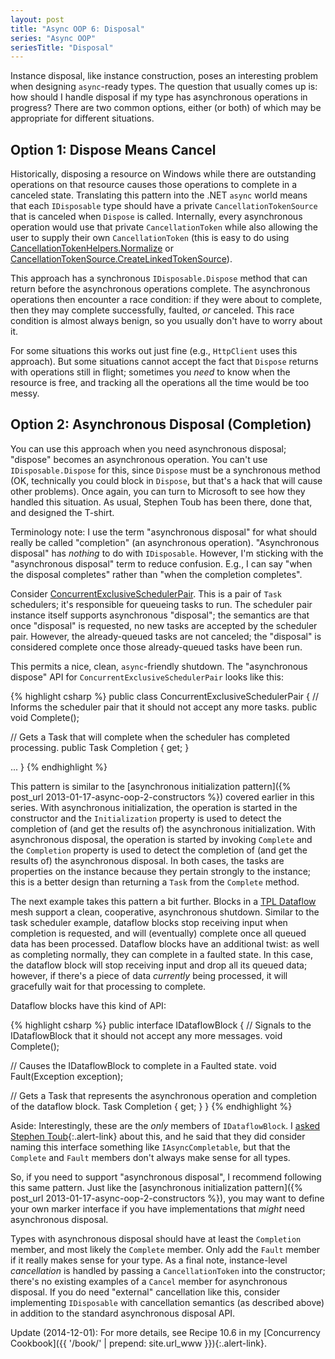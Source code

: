 ```yaml
---
layout: post
title: "Async OOP 6: Disposal"
series: "Async OOP"
seriesTitle: "Disposal"
---
```

Instance disposal, like instance construction, poses an interesting problem when designing `async`-ready types. The question that usually comes up is: how should I handle disposal if my type has asynchronous operations in progress? There are two common options, either (or both) of which may be appropriate for different situations.

## Option 1: Dispose Means Cancel

Historically, disposing a resource on Windows while there are outstanding operations on that resource causes those operations to complete in a canceled state. Translating this pattern into the .NET `async` world means that each `IDisposable` type should have a private `CancellationTokenSource` that is canceled when `Dispose` is called. Internally, every asynchronous operation would use that private `CancellationToken` while also allowing the user to supply their own `CancellationToken` (this is easy to do using [CancellationTokenHelpers.Normalize](https://github.com/StephenCleary/AsyncEx) or [CancellationTokenSource.CreateLinkedTokenSource](http://msdn.microsoft.com/en-us/library/dd642252.aspx?WT.mc_id=DT-MVP-5000058)).

This approach has a synchronous `IDisposable.Dispose` method that can return before the asynchronous operations complete. The asynchronous operations then encounter a race condition: if they were about to complete, then they may complete successfully, faulted, _or_ canceled. This race condition is almost always benign, so you usually don't have to worry about it.

For some situations this works out just fine (e.g., `HttpClient` uses this approach). But some situations cannot accept the fact that `Dispose` returns with operations still in flight; sometimes you _need_ to know when the resource is free, and tracking all the operations all the time would be too messy.

## Option 2: Asynchronous Disposal (Completion)

You can use this approach when you need asynchronous disposal; "dispose" becomes an asynchronous operation. You can't use `IDisposable.Dispose` for this, since `Dispose` must be a synchronous method (OK, technically you could block in `Dispose`, but that's a hack that will cause other problems). Once again, you can turn to Microsoft to see how they handled this situation. As usual, Stephen Toub has been there, done that, and designed the T-shirt.

<div class="alert alert-info" markdown="1">
<i class="fa fa-hand-o-right fa-2x pull-left"></i>

Terminology note: I use the term "asynchronous disposal" for what should really be called "completion" (an asynchronous operation). "Asynchronous disposal" has _nothing_ to do with `IDisposable`. However, I'm sticking with the "asynchronous disposal" term to reduce confusion. E.g., I can say "when the disposal completes" rather than "when the completion completes".
</div>

Consider [ConcurrentExclusiveSchedulerPair](http://msdn.microsoft.com/en-us/library/hh194868.aspx?WT.mc_id=DT-MVP-5000058). This is a pair of `Task` schedulers; it's responsible for queueing tasks to run. The scheduler pair instance itself supports asynchronous "disposal"; the semantics are that once "disposal" is requested, no new tasks are accepted by the scheduler pair. However, the already-queued tasks are not canceled; the "disposal" is considered complete once those already-queued tasks have been run.

This permits a nice, clean, `async`-friendly shutdown. The "asynchronous dispose" API for `ConcurrentExclusiveSchedulerPair` looks like this:

{% highlight csharp %}
public class ConcurrentExclusiveSchedulerPair
{
  // Informs the scheduler pair that it should not accept any more tasks.
  public void Complete();

  // Gets a Task that will complete when the scheduler has completed processing.
  public Task Completion { get; }

  ...
}
{% endhighlight %}

This pattern is similar to the [asynchronous initialization pattern]({% post_url 2013-01-17-async-oop-2-constructors %}) covered earlier in this series. With asynchronous initialization, the operation is started in the constructor and the `Initialization` property is used to detect the completion of (and get the results of) the asynchronous initialization. With asynchronous disposal, the operation is started by invoking `Complete` and the `Completion` property is used to detect the completion of (and get the results of) the asynchronous disposal. In both cases, the tasks are properties on the instance because they pertain strongly to the instance; this is a better design than returning a `Task` from the `Complete` method.

The next example takes this pattern a bit further. Blocks in a [TPL Dataflow](http://msdn.microsoft.com/en-us/library/hh228603.aspx?WT.mc_id=DT-MVP-5000058) mesh support a clean, cooperative, asynchronous shutdown. Similar to the task scheduler example, dataflow blocks stop receiving input when completion is requested, and will (eventually) complete once all queued data has been processed. Dataflow blocks have an additional twist: as well as completing normally, they can complete in a faulted state. In this case, the dataflow block will stop receiving input and drop all its queued data; however, if there's a piece of data _currently_ being processed, it will gracefully wait for that processing to complete.

Dataflow blocks have this kind of API:

{% highlight csharp %}
public interface IDataflowBlock
{
  // Signals to the IDataflowBlock that it should not accept any more messages.
  void Complete();

  // Causes the IDataflowBlock to complete in a Faulted state.
  void Fault(Exception exception);

  // Gets a Task that represents the asynchronous operation and completion of the dataflow block.
  Task Completion { get; }
}
{% endhighlight %}

<div class="alert alert-info" markdown="1">
<i class="fa fa-hand-o-right fa-2x pull-left"></i>

Aside: Interestingly, these are the _only_ members of `IDataflowBlock`. I [asked Stephen Toub](http://social.msdn.microsoft.com/Forums/en-US/tpldataflow/thread/102885d5-67c0-4287-b5d0-98b8bb5420d8?WT.mc_id=DT-MVP-5000058){:.alert-link} about this, and he said that they did consider naming this interface something like `IAsyncCompletable`, but that the `Complete` and `Fault` members don't always make sense for all types.
</div>

So, if you need to support "asynchronous disposal", I recommend following this same pattern. Just like the [asynchronous initialization pattern]({% post_url 2013-01-17-async-oop-2-constructors %}), you may want to define your own marker interface if you have implementations that _might_ need asynchronous disposal.

Types with asynchronous disposal should have at least the `Completion` member, and most likely the `Complete` member. Only add the `Fault` member if it really makes sense for your type. As a final note, instance-level _cancellation_ is handled by passing a `CancellationToken` into the constructor; there's no existing examples of a `Cancel` member for asynchronous disposal. If you do need "external" cancellation like this, consider implementing `IDisposable` with cancellation semantics (as described above) in addition to the standard asynchronous disposal API.

<div class="alert alert-info" markdown="1">
<i class="fa fa-hand-o-right fa-2x pull-left"></i>

Update (2014-12-01): For more details, see Recipe 10.6 in my [Concurrency Cookbook]({{ '/book/' | prepend: site.url_www }}){:.alert-link}.
</div>
